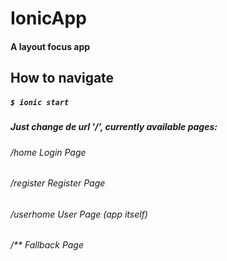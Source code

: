 # IonicApp
#### A layout focus app
## How to navigate
##### `$ ionic start`
##### Just change de url '/', currently available pages:
###### /home Login Page
###### /register Register Page
###### /userhome User Page (app itself)
###### /** Fallback Page
